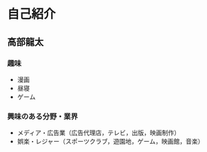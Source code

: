 # 自己紹介

## 高部龍太

### 趣味
- 漫画
- 昼寝
- ゲーム

### 興味のある分野・業界
- メディア・広告業（広告代理店，テレビ，出版，映画制作）
- 娯楽・レジャー（スポーツクラブ，遊園地，ゲーム，映画館，音楽）
